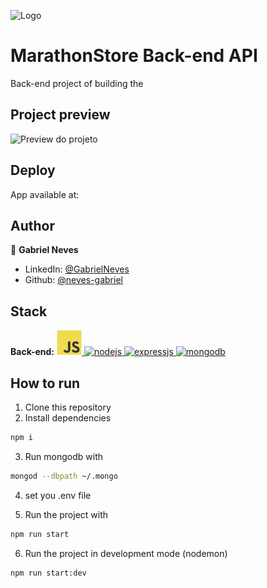 ![Logo](src/assets/logo.svg)

# MarathonStore Back-end API

Back-end project of building the

## Project preview

![Preview do projeto](img/preview.png)

## Deploy

App available at:

## Author

👤 **Gabriel Neves**

- LinkedIn: [@GabrielNeves](https://www.linkedin.com/in/gabriel-rodrigues-neves/)
- Github: [@neves-gabriel](https://github.com/neves-gabriel)

## Stack

**Back-end:**
<a title="JavaScript" href="https://developer.mozilla.org/en-US/docs/Web/JavaScript" target="_blank" rel="noreferrer">
<img src="https://raw.githubusercontent.com/devicons/devicon/master/icons/javascript/javascript-original.svg" alt="javascript" height="40"/>
</a>
<a title="Node JS" href="https://nodejs.org" target="_blank" rel="noreferrer">
<img src="https://www.opus-software.com.br/wp-content/uploads/2018/09/nodejs.jpg" alt="nodejs" height="40"/>
</a>
<a title="Express JS" href="https://expressjs.com/" target="_blank" rel="noreferrer">
<img src="https://expressjs.com/images/express-facebook-share.png" alt="expressjs" height="40"/>
</a>
<a title="Mongodb" href="https://mongodb.com/" target="_blank" rel="noreferrer">
<img src="https://sempreupdate.com.br/wp-content/uploads/2019/09/instalar-mongodb-4-no-ubuntu-18-04-lts.png" alt="mongodb" height="40"/>
</a>

## How to run

1. Clone this repository
2. Install dependencies

```bash
npm i
```

3. Run mongodb with

```bash
mongod --dbpath ~/.mongo
```

4. set you .env file

5. Run the project with

```bash
npm run start
```

6. Run the project in development mode (nodemon)

```bash
npm run start:dev
```
